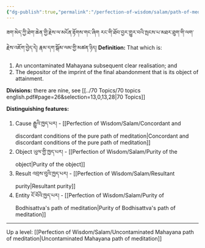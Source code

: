 ```yaml
---
{"dg-publish":true,"permalink":"/perfection-of-wisdom/salam/path-of-meditation-of-purity/"}
---
```


ཟག་མེད་ཀྱི་ཐེག་ཆེན་གྱི་རྗེས་ལ་མངོན་རྟོགས་གང་ཞིག རང་གི་ཐོབ་བྱར་གྱུར་བའི་སྤངས་པ་མཐར་ཐུག་གི་ལག་རྗེས་འཇོག་བྱེད་དེ། 
རྣམ་དག་སྒོམ་ལམ་གྱི་མཚན་ཉིད།
**Definition:** That which is:
1. An uncontaminated Mahayana subsequent clear realisation; and
2. The depositor of the imprint of the final abandonment that is its object of attainment.

**Divisions:** there are nine, see [[../70 Topics/70 topics english.pdf#page=26&selection=13,0,13,28|70 Topics]]

**Distinguishing features:**
1. Cause རྒྱུའི་ཁྱད་པར། - [[Perfection of Wisdom/Salam/Concordant and discordant conditions of the pure path of meditation\|Concordant and discordant conditions of the pure path of meditation]]
2. Object ཡུལ་གྱི་ཁྱད་པར། - [[Perfection of Wisdom/Salam/Purity of the object\|Purity of the object]]
3. Result འབྲས་བུའི་ཁྱད་པར། - [[Perfection of Wisdom/Salam/Resultant purity\|Resultant purity]]
4. Entity ངོ་བོའི་ཁྱད་པར། - [[Perfection of Wisdom/Salam/Purity of Bodhisattva's path of meditation\|Purity of Bodhisattva's path of meditation]] 

---
Up a level: [[Perfection of Wisdom/Salam/Uncontaminated Mahayana path of meditation\|Uncontaminated Mahayana path of meditation]]
